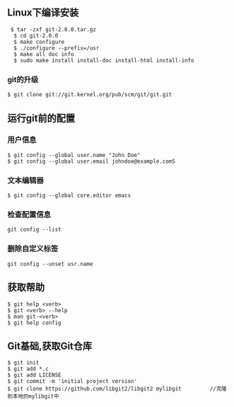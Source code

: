 ## Linux下编译安装

```
 $ tar -zxf git-2.0.0.tar.gz
  $ cd git-2.0.0
  $ make configure
  $ ./configure --prefix=/usr
  $ make all doc info
  $ sudo make install install-doc install-html install-info
```

### git的升级

```
$ git clone git://git.kernel.org/pub/scm/git/git.git
```





## 运行git前的配置



### 用户信息

```
$ git config --global user.name "John Doe"
$ git config --global user.email johndoe@example.comS
```

### 文本编辑器

```
$ git config --global core.editor emacs
```

### 检查配置信息

```
git config --list
```

### 删除自定义标签

```
git config --unset usr.name

```







## 获取帮助

```
$ git help <verb>
$ git <verb> --help
$ man git-<verb>
$ git help config
```









## Git基础,获取Git仓库

```
$ git init
$ git add *.c
$ git add LICENSE
$ git commit -m 'initial project version'
$ git clone https://github.com/libgit2/libgit2 mylibgit			//克隆到本地的mylibgit中
```

